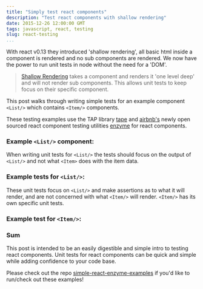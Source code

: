 ```yaml
---
title: "Simply test react components"
description: "Test react components with shallow rendering"
date: 2015-12-26 12:00:00 GMT
tags: javascript, react, testing
slug: react-testing
...
```


With react v0.13 they introduced 'shallow rendering', all basic html inside a component is rendered and no sub components are rendered. We now have the power to run unit tests in node without the need for a 'DOM'.

> [Shallow Rendering](https://facebook.github.io/react/docs/test-utils.html#shallow-rendering) takes a component and renders it 'one level deep' and will not render sub components. This allows unit tests to keep focus on their specific component.

This post walks through writing simple tests for an example component `<List/>` which contains `<Item/>` components.

These testing examples use the TAP library [tape](https://github.com/substack/tape) and [airbnb's](http://nerds.airbnb.com/) newly open sourced react component testing utilities [enzyme](https://github.com/airbnb/enzyme) for react components.

### Example `<List/>` component:
<script src="https://gist.github.com/hartzis/b1ed6d811e6948b293b9.js"></script>

When writing unit tests for `<List/>` the tests should focus on the output of `<List/>` and not what `<Item>` does with the item data.

### Example tests for `<List/>`:
<script src="https://gist.github.com/hartzis/d9c5f448eecdf3475d48.js"></script>

These unit tests focus on `<List/>` and make assertions as to what it will render, and are not concerned with what `<Item/>` will render. `<Item/>` has its own specific unit tests.

### Example test for `<Item/>`:
<script src="https://gist.github.com/hartzis/e5f889cc4b0c75849ba8.js"></script>

### Sum

This post is intended to be an easily digestible and simple intro to testing react components. Unit tests for react components can be quick and simple while adding confidence to your code base.

Please check out the repo [simple-react-enzyme-examples](https://github.com/hartzis/simple-react-enzyme-examples) if you'd like to run/check out these examples!
